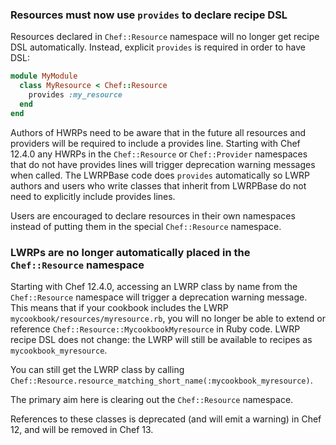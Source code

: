 <!---
This file is reset every time a new release is done. This file describes changes that have not yet been released.

Example Doc Change:
### Headline for the required change
Description of the required change.
-->

### Resources must now use `provides` to declare recipe DSL

Resources declared in `Chef::Resource` namespace will no longer get recipe DSL
automatically.  Instead, explicit `provides` is required in order to have DSL:

```ruby
module MyModule
  class MyResource < Chef::Resource
    provides :my_resource
  end
end
```

Authors of HWRPs need to be aware that in the future all resources and providers will be required to include a provides line. Starting with Chef 12.4.0 any HWRPs in the `Chef::Resource` or `Chef::Provider` namespaces that do not have provides lines will trigger deprecation warning messages when called. The LWRPBase code does `provides` automatically so LWRP authors and users who write classes that inherit from LWRPBase do not need to explicitly include provides lines.

Users are encouraged to declare resources in their own namespaces instead of putting them in the special `Chef::Resource` namespace.

### LWRPs are no longer automatically placed in the `Chef::Resource` namespace

Starting with Chef 12.4.0, accessing an LWRP class by name from the `Chef::Resource` namespace will trigger a deprecation warning message. This means that if your cookbook includes the LWRP `mycookbook/resources/myresource.rb`, you will no longer be able to extend or reference `Chef::Resource::MycookbookMyresource` in Ruby code.  LWRP recipe DSL does not change: the LWRP will still be available to recipes as `mycookbook_myresource`.

You can still get the LWRP class by calling `Chef::Resource.resource_matching_short_name(:mycookbook_myresource)`.

The primary aim here is clearing out the `Chef::Resource` namespace.

References to these classes is deprecated (and will emit a warning) in Chef 12, and will be removed in Chef 13.
